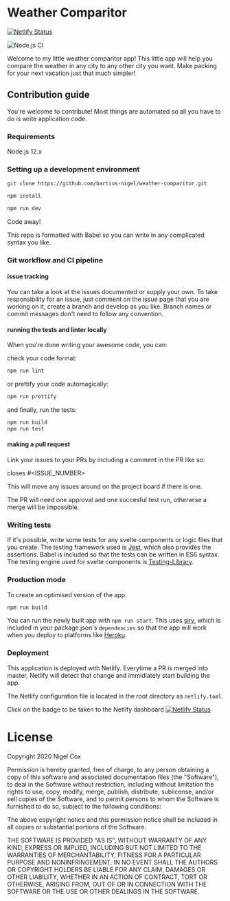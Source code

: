 # Weather Comparitor

[![Netlify Status](https://api.netlify.com/api/v1/badges/552511d9-1464-4cbd-9016-197eda1d0d22/deploy-status)](https://app.netlify.com/sites/laughing-bardeen-92a979/deploys)

![Node.js CI](https://github.com/bartius-nigel/weather-comparitor/workflows/Node.js%20CI/badge.svg)

Welcome to my little weather comparitor app! 
This little app will help you compare the weather in any city
to any other city you want. Make packing for your next vacation
just that much simpler!

## Contribution guide

You're welcome to contribute! Most things are automated so all you have to do is write 
application code.

### Requirements

Node.js 12.x

### Setting up a development environment

```bash
git clone https://github.com/bartius-nigel/weather-comparitor.git
```
```bash
npm install
```
```bash
npm run dev
```

Code away!

This repo is formatted with Babel so you can write in any complicated syntax you like.

### Git workflow and CI pipeline

#### issue tracking

You can take a look at the issues documented or supply your own. To take responsibility for an issue,
just comment on the issue page that you are working on it, create a branch and develop as you like. 
Branch names or commit messages don't need to follow any convention.

#### running the tests and linter locally

When you're done writing your awesome code, you can:

check your code format:
```bash
npm run lint
```

or prettify your code automagically:
```bash
npm run prettify
```

and finally, run the tests:
```bash
npm run build
npm run test
```

#### making a pull request

Link your issues to your PRs by including a comment in the PR like so:

closes #<ISSUE_NUMBER>

This will move any issues around on the project board if there is one. 

The PR will need one approval and one succesful test run, otherwise a merge will be impossible.

### Writing tests

If it's possible, write some tests for any svelte components or logic files that you create. The testing framework used is [Jest](https://jestjs.io/en/),
which also provides the assertions. Babel is included so that the tests can be written in ES6 syntax.
The testing engine used for svelte components is [Testing-Library](https://testing-library.com/docs/svelte-testing-library/intro).

### Production mode

To create an optimised version of the app:

```bash
npm run build
```

You can run the newly built app with `npm run start`. This uses [sirv](https://github.com/lukeed/sirv), 
which is included in your package.json's `dependencies` so that the app will work when you deploy to platforms like [Heroku](https://heroku.com).

### Deployment

This application is deployed with Netlify. Everytime a PR is merged into master,
Netlify will detect that change and immidiately start building the app.

The Netlify configuration file is located in the root directory as `netlify.toml`.

Click on the badge to be taken to the Netlify dashboard [![Netlify Status](https://api.netlify.com/api/v1/badges/552511d9-1464-4cbd-9016-197eda1d0d22/deploy-status)](https://app.netlify.com/sites/laughing-bardeen-92a979/deploys)

# License

Copyright 2020 Nigel Cox

Permission is hereby granted, free of charge, to any person obtaining a copy of this software and associated documentation files (the "Software"), to deal in the Software without restriction, including without limitation the rights to use, copy, modify, merge, publish, distribute, sublicense, and/or sell copies of the Software, and to permit persons to whom the Software is furnished to do so, subject to the following conditions:

The above copyright notice and this permission notice shall be included in all copies or substantial portions of the Software.

THE SOFTWARE IS PROVIDED "AS IS", WITHOUT WARRANTY OF ANY KIND, EXPRESS OR IMPLIED, INCLUDING BUT NOT LIMITED TO THE WARRANTIES OF MERCHANTABILITY, FITNESS FOR A PARTICULAR PURPOSE AND NONINFRINGEMENT. IN NO EVENT SHALL THE AUTHORS OR COPYRIGHT HOLDERS BE LIABLE FOR ANY CLAIM, DAMAGES OR OTHER LIABILITY, WHETHER IN AN ACTION OF CONTRACT, TORT OR OTHERWISE, ARISING FROM, OUT OF OR IN CONNECTION WITH THE SOFTWARE OR THE USE OR OTHER DEALINGS IN THE SOFTWARE.
